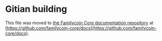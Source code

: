 Gitian building
================

This file was moved to [the Familycoin Core documentation repository](https://github.com/familycoin-core/docs/blob/master/gitian-building.md) at [https://github.com/familycoin-core/docs](https://github.com/familycoin-core/docs).
